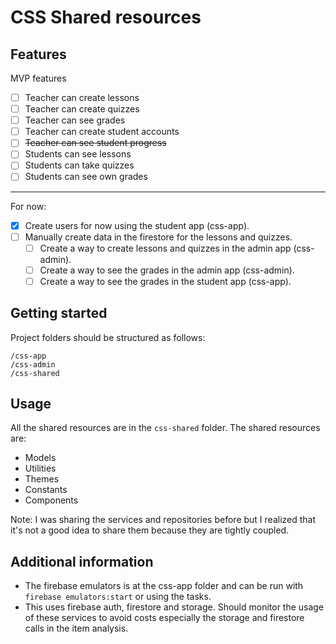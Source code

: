 # CSS Shared resources

## Features

MVP features

- [ ] Teacher can create lessons
- [ ] Teacher can create quizzes
- [ ] Teacher can see grades
- [ ] Teacher can create student accounts
- [ ] ~~Teacher can see student progress~~
- [ ] Students can see lessons
- [ ] Students can take quizzes
- [ ] Students can see own grades

---

For now:

- [x] Create users for now using the student app (css-app).
- [ ] Manually create data in the firestore for the lessons and quizzes.
  - [ ] Create a way to create lessons and quizzes in the admin app (css-admin).
  - [ ] Create a way to see the grades in the admin app (css-admin).
  - [ ] Create a way to see the grades in the student app (css-app).

## Getting started

Project folders should be structured as follows:

```folder
/css-app
/css-admin
/css-shared
```

## Usage

All the shared resources are in the `css-shared` folder. The shared resources are:

- Models
- Utilities
- Themes
- Constants
- Components

Note: I was sharing the services and repositories before but I realized that it's not a good idea to share them because they are tightly coupled.

## Additional information

- The firebase emulators is at the css-app folder and can be run with `firebase emulators:start` or using the tasks.
- This uses firebase auth, firestore and storage. Should monitor the usage of these services to avoid costs especially the storage and firestore calls in the item analysis.
